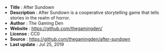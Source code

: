 - **Title** : After Sundown
- **Description** : After Sundown is a cooperative storytelling game that tells stories in the realm of horror.
- **Author** : The Gaming Den  
- **Website** : https://github.com/thegamingden/
- **License** : CC0
- **Source** : https://github.com/thegamingden/after-sundown
- **Last update** : Jul 25, 2019